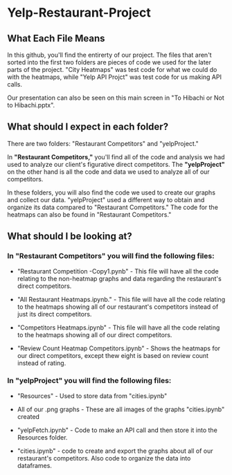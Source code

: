 # Yelp-Restaurant-Project

## What Each File Means

In this github, you'll find the entirerty of our project. The files that aren't sorted into the first two folders are pieces of code we used for the later parts of the project. "City Heatmaps" was test code for what we could do with the heatmaps, while "Yelp API Projct" was test code for us making API calls. 

Our presentation can also be seen on this main screen in "To Hibachi or Not to Hibachi.pptx". 

## What should I expect in each folder?

There are two folders: "Restaurant Competitors" and "yelpProject." 

In **"Restaurant Competitors,"** you'll find all of the code and analysis we had used to analyze our client's figurative direct competitors. The **"yelpProject"** on the other hand is all the code and data we used to analyze all of our competitors.

In these folders, you will also find the code we used to create our graphs and collect our data. "yelpProject" used a different way to obtain and organize its data compared to "Restaurant Competitors." The code for the heatmaps can also be found in "Restaurant Competitors." 

## What should I be looking at?

### In "Restaurant Competitors" you will find the following files:

* "Restaurant Competition -Copy1.pynb" - This file will have all the code relating to the non-heatmap graphs and data regarding the restaurant's direct competitors.

* "All Restaurant Heatmaps.ipynb." - This file will have all the code relating to the heatmaps showing all of our restaurant's competitors instead of just its direct competitors. 

* "Competitors Heatmaps.ipynb" - This file will have all the code relating to the heatmaps showing all of our direct competitors. 

* "Review Count Heatmap Competitors.ipynb" - Shows the heatmaps for our direct competitors, except thew eight is based on review count instead of rating. 

### In "yelpProject" you will find the following files:

* "Resources" - Used to store data from "cities.ipynb"

* All of our .png graphs - These are all images of the graphs "cities.ipynb" created

* "yelpFetch.ipynb" - Code to make an API call and then store it into the Resources folder. 

* "cities.ipynb" - code to create and export the graphs about all of our restaurant's competitors. Also code to organize the data into dataframes. 

